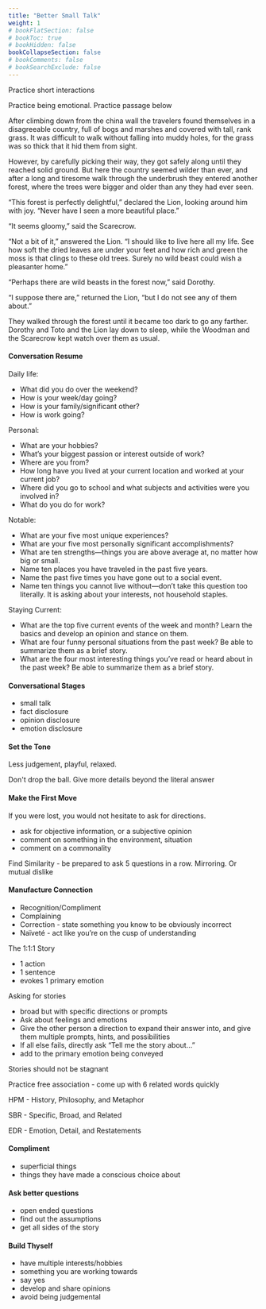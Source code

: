 ```yaml
---
title: "Better Small Talk"
weight: 1
# bookFlatSection: false
# bookToc: true
# bookHidden: false
bookCollapseSection: false
# bookComments: false
# bookSearchExclude: false
---
```


Practice short interactions

Practice being emotional. Practice passage below

After climbing down from the china wall the travelers found themselves in a disagreeable country, full of bogs and marshes and covered with tall, rank grass. It was difficult to walk without falling into muddy holes, for the grass was so thick that it hid them from sight.

However, by carefully picking their way, they got safely along until they reached solid ground. But here the country seemed wilder than ever, and after a long and tiresome walk through the underbrush they entered another forest, where the trees were bigger and older than any they had ever seen.

“This forest is perfectly delightful,” declared the Lion, looking around him with joy. “Never have I seen a more beautiful place.”

“It seems gloomy,” said the Scarecrow.

“Not a bit of it,” answered the Lion. “I should like to live here all my life. See how soft the dried leaves are under your feet and how rich and green the moss is that clings to these old trees. Surely no wild beast could wish a pleasanter home.”

“Perhaps there are wild beasts in the forest now,” said Dorothy.

“I suppose there are,” returned the Lion, “but I do not see any of them about.”

They walked through the forest until it became too dark to go any farther. Dorothy and Toto and the Lion lay down to sleep, while the Woodman and the Scarecrow kept watch over them as usual.

#### Conversation Resume

Daily life:

- What did you do over the weekend? 
- How is your week/day going? 
- How is your family/significant other? 
- How is work going? 

Personal:

- What are your hobbies? 
- What’s your biggest passion or interest outside of work? 
- Where are you from? 
- How long have you lived at your current location and worked at your current job? 
- Where did you go to school and what subjects and activities were you involved in? 
- What do you do for work? 

Notable:

- What are your five most unique experiences?
- What are your five most personally significant accomplishments?
- What are ten strengths—things you are above average at, no matter how big or small.
- Name ten places you have traveled in the past five years.
- Name the past five times you have gone out to a social event.
- Name ten things you cannot live without—don’t take this question too literally. It is asking about your interests, not household staples.

Staying Current:

- What are the top five current events of the week and month? Learn the basics and develop an opinion and stance on them.
- What are four funny personal situations from the past week? Be able to summarize them as a brief story.
- What are the four most interesting things you’ve read or heard about in the past week? Be able to summarize them as a brief story.

#### Conversational Stages

- small talk
- fact disclosure
- opinion disclosure
- emotion disclosure

#### Set the Tone

Less judgement, playful, relaxed.

Don't drop the ball. Give more details beyond the literal answer

#### Make the First Move

If you were lost, you would not hesitate to ask for directions.

- ask for objective information, or a subjective opinion
- comment on something in the environment, situation
- comment on a commonality 

Find Similarity - be prepared to ask 5 questions in a row. Mirroring. Or mutual dislike

#### Manufacture Connection 

- Recognition/Compliment
- Complaining
- Correction - state something you know to be obviously incorrect
- Naïveté - act like you’re on the cusp of understanding

The 1:1:1 Story

- 1 action
- 1 sentence
- evokes 1 primary emotion

Asking for stories 

- broad but with specific directions or prompts
- Ask about feelings and emotions
- Give the other person a direction to expand their answer into, and give them multiple prompts, hints, and possibilities
- If all else fails, directly ask “Tell me the story about…”
- add to the primary emotion being conveyed

Stories should not be stagnant 

Practice free association - come up with 6 related words quickly

HPM - History, Philosophy, and Metaphor

SBR - Specific, Broad, and Related 

EDR - Emotion, Detail, and Restatements

#### Compliment

- superficial things
- things they have made a conscious choice about

#### Ask better questions

- open ended questions
- find out the assumptions
- get all sides of the story

#### Build Thyself

- have multiple interests/hobbies
- something you are working towards
- say yes
- develop and share opinions
- avoid being judgemental
